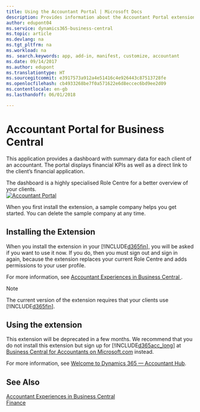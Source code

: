 ```yaml
---
title: Using the Accountant Portal | Microsoft Docs
description: Provides information about the Accountant Portal extension.
author: edupont04
ms.service: dynamics365-business-central
ms.topic: article
ms.devlang: na
ms.tgt_pltfrm: na
ms.workload: na
ms. search.keywords: app, add-in, manifest, customize, accountant
ms.date: 09/14/2017
ms.author: edupont
ms.translationtype: HT
ms.sourcegitcommit: e3917573a912a4e51416c4e926443c87513728fe
ms.openlocfilehash: cb4933268be7f0a571622e6d8eccec6bd9ee2d09
ms.contentlocale: en-gb
ms.lasthandoff: 06/01/2018

---
```

# <a name="accountant-portal-for-business-central"></a>Accountant Portal for Business Central
This application provides a dashboard with summary data for each client of an accountant. The portal displays financial KPIs as well as a direct link to the client’s financial application.  

The dashboard is a highly specialised Role Centre for a better overview of your clients.  
[![Accountant Portal](./media/ui-extensions-accportal/accountant-portal.png)](https://go.microsoft.com/fwlink/?linkid=851257)

When you first install the extension, a sample company helps you get started. You can delete the sample company at any time.  

## <a name="installing-the-extension"></a>Installing the Extension
When you install the extension in your [!INCLUDE[d365fin](includes/d365fin_md.md)], you will be asked if you want to use it now. If you do, then you must sign out and sign in again, because the extension replaces your current Role Centre and adds permissions to your user profile.  

For more information, see [Accountant Experiences in Business Central ](finance-accounting.md).  

> [!NOTE]  
>  The current version of the extension requires that your clients use [!INCLUDE[d365fin](includes/d365fin_md.md)].  

## <a name="using-the-extension"></a>Using the extension
This extension will be deprecated in a few months. We recommend that you do not install this extension but sign up for [!INCLUDE[d365acc_long](includes/d365acc_long_md.md)] at [Business Central for Accountants on Microsoft.com](https://www.microsoft.com/en-us/dynamics365/financial-insights-for-accountants) instead.

For more information, see [Welcome to Dynamics 365 — Accountant Hub](/dynamics365/accountants/index).  

## <a name="see-also"></a>See Also
[Accountant Experiences in Business Central ](finance-accounting.md)  
[Finance](finance.md)  

